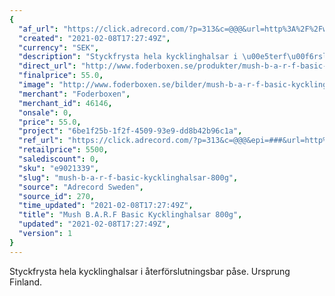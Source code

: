 ```yaml
---
{
  "af_url": "https://click.adrecord.com/?p=313&c=@@@&url=http%3A%2F%2Fwww.foderboxen.se%2Fprodukter%2Fmush-b-a-r-f-basic-kycklinghalsar-800g%2C527",
  "created": "2021-02-08T17:27:49Z",
  "currency": "SEK",
  "description": "Styckfrysta hela kycklinghalsar i \u00e5terf\u00f6rslutningsbar p\u00e5se. Ursprung Finland.",
  "direct_url": "http://www.foderboxen.se/produkter/mush-b-a-r-f-basic-kycklinghalsar-800g,527",
  "finalprice": 55.0,
  "image": "http://www.foderboxen.se/bilder/mush-b-a-r-f-basic-kycklinghalsar-800g-527.png",
  "merchant": "Foderboxen",
  "merchant_id": 46146,
  "onsale": 0,
  "price": 55.0,
  "project": "6be1f25b-1f2f-4509-93e9-dd8b42b96c1a",
  "ref_url": "https://click.adrecord.com/?p=313&c=@@@&epi=###&url=http%3A%2F%2Fwww.foderboxen.se%2Fprodukter%2Fmush-b-a-r-f-basic-kycklinghalsar-800g%2C527",
  "retailprice": 5500,
  "salediscount": 0,
  "sku": "e9021339",
  "slug": "mush-b-a-r-f-basic-kycklinghalsar-800g",
  "source": "Adrecord Sweden",
  "source_id": 270,
  "time_updated": "2021-02-08T17:27:49Z",
  "title": "Mush B.A.R.F Basic Kycklinghalsar 800g",
  "updated": "2021-02-08T17:27:49Z",
  "version": 1
}
---
```


<p>Styckfrysta hela kycklinghalsar i återförslutningsbar påse. Ursprung Finland.</p>
